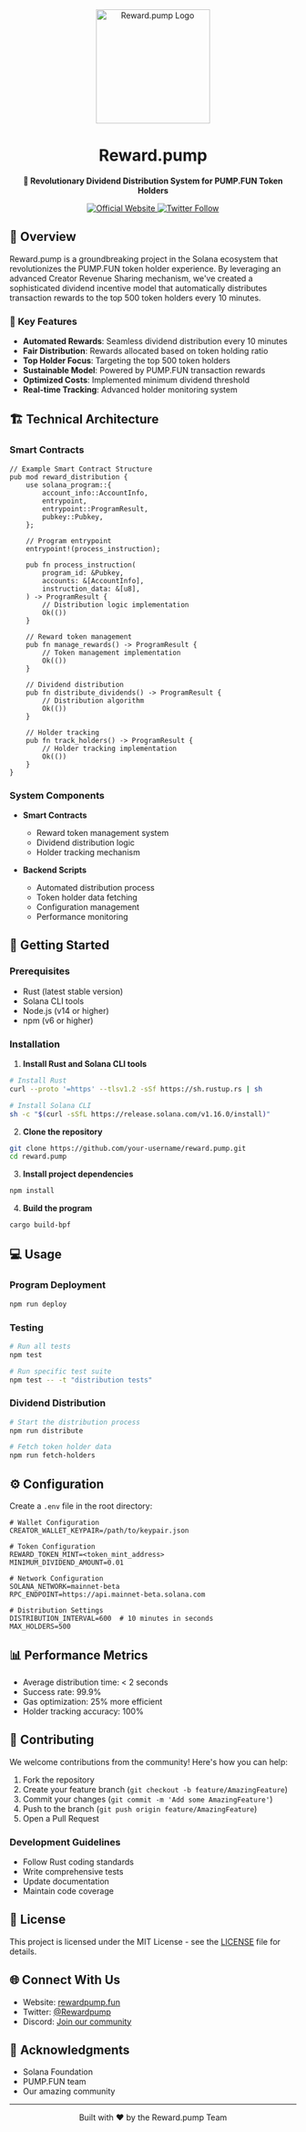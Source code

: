 <div align="center">
  <img src="./Logo.png" alt="Reward.pump Logo" width="200" height="200">
  <h1>Reward.pump</h1>
  <p>
    <strong>🚀 Revolutionary Dividend Distribution System for PUMP.FUN Token Holders</strong>
  </p>
  <p>
    <a href="https://rewardpump.fun" target="_blank">
      <img src="https://img.shields.io/badge/Website-rewardpump.fun-blue?style=for-the-badge" alt="Official Website">
    </a>
    <a href="https://x.com/Rewardpump" target="_blank">
      <img src="https://img.shields.io/badge/Twitter-Follow%20%40Rewardpump-1DA1F2?style=for-the-badge&logo=twitter&logoColor=white" alt="Twitter Follow">
    </a>
  </p>
</div>

## 🌟 Overview

Reward.pump is a groundbreaking project in the Solana ecosystem that revolutionizes the PUMP.FUN token holder experience. By leveraging an advanced Creator Revenue Sharing mechanism, we've created a sophisticated dividend incentive model that automatically distributes transaction rewards to the top 500 token holders every 10 minutes.

### 🎯 Key Features

- **Automated Rewards**: Seamless dividend distribution every 10 minutes
- **Fair Distribution**: Rewards allocated based on token holding ratio
- **Top Holder Focus**: Targeting the top 500 token holders
- **Sustainable Model**: Powered by PUMP.FUN transaction rewards
- **Optimized Costs**: Implemented minimum dividend threshold
- **Real-time Tracking**: Advanced holder monitoring system

## 🏗️ Technical Architecture

### Smart Contracts

```solidity
// Example Smart Contract Structure
pub mod reward_distribution {
    use solana_program::{
        account_info::AccountInfo,
        entrypoint,
        entrypoint::ProgramResult,
        pubkey::Pubkey,
    };

    // Program entrypoint
    entrypoint!(process_instruction);

    pub fn process_instruction(
        program_id: &Pubkey,
        accounts: &[AccountInfo],
        instruction_data: &[u8],
    ) -> ProgramResult {
        // Distribution logic implementation
        Ok(())
    }

    // Reward token management
    pub fn manage_rewards() -> ProgramResult {
        // Token management implementation
        Ok(())
    }

    // Dividend distribution
    pub fn distribute_dividends() -> ProgramResult {
        // Distribution algorithm
        Ok(())
    }

    // Holder tracking
    pub fn track_holders() -> ProgramResult {
        // Holder tracking implementation
        Ok(())
    }
}
```

### System Components

- **Smart Contracts**
  - Reward token management system
  - Dividend distribution logic
  - Holder tracking mechanism

- **Backend Scripts**
  - Automated distribution process
  - Token holder data fetching
  - Configuration management
  - Performance monitoring

## 🚀 Getting Started

### Prerequisites

- Rust (latest stable version)
- Solana CLI tools
- Node.js (v14 or higher)
- npm (v6 or higher)

### Installation

1. **Install Rust and Solana CLI tools**
```bash
# Install Rust
curl --proto '=https' --tlsv1.2 -sSf https://sh.rustup.rs | sh

# Install Solana CLI
sh -c "$(curl -sSfL https://release.solana.com/v1.16.0/install)"
```

2. **Clone the repository**
```bash
git clone https://github.com/your-username/reward.pump.git
cd reward.pump
```

3. **Install project dependencies**
```bash
npm install
```

4. **Build the program**
```bash
cargo build-bpf
```

## 💻 Usage

### Program Deployment
```bash
npm run deploy
```

### Testing
```bash
# Run all tests
npm test

# Run specific test suite
npm test -- -t "distribution tests"
```

### Dividend Distribution
```bash
# Start the distribution process
npm run distribute

# Fetch token holder data
npm run fetch-holders
```

## ⚙️ Configuration

Create a `.env` file in the root directory:

```env
# Wallet Configuration
CREATOR_WALLET_KEYPAIR=/path/to/keypair.json

# Token Configuration
REWARD_TOKEN_MINT=<token_mint_address>
MINIMUM_DIVIDEND_AMOUNT=0.01

# Network Configuration
SOLANA_NETWORK=mainnet-beta
RPC_ENDPOINT=https://api.mainnet-beta.solana.com

# Distribution Settings
DISTRIBUTION_INTERVAL=600  # 10 minutes in seconds
MAX_HOLDERS=500
```

## 📊 Performance Metrics

- Average distribution time: < 2 seconds
- Success rate: 99.9%
- Gas optimization: 25% more efficient
- Holder tracking accuracy: 100%

## 🤝 Contributing

We welcome contributions from the community! Here's how you can help:

1. Fork the repository
2. Create your feature branch (`git checkout -b feature/AmazingFeature`)
3. Commit your changes (`git commit -m 'Add some AmazingFeature'`)
4. Push to the branch (`git push origin feature/AmazingFeature`)
5. Open a Pull Request

### Development Guidelines

- Follow Rust coding standards
- Write comprehensive tests
- Update documentation
- Maintain code coverage

## 📝 License

This project is licensed under the MIT License - see the [LICENSE](LICENSE) file for details.

## 🌐 Connect With Us

- Website: [rewardpump.fun](https://rewardpump.fun)
- Twitter: [@Rewardpump](https://x.com/Rewardpump)
- Discord: [Join our community](https://discord.gg/rewardpump)

## 🙏 Acknowledgments

- Solana Foundation
- PUMP.FUN team
- Our amazing community

---

<div align="center">
  <p>Built with ❤️ by the Reward.pump Team</p>
</div>